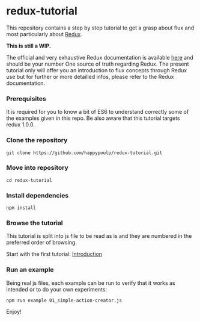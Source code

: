 redux-tutorial
=========================

This repository contains a step by step tutorial to get a grasp about flux and most particularly about [Redux](https://github.com/gaearon/redux).

**This is still a WIP.**

The official and very exhaustive Redux documentation is available [here](http://gaearon.github.io/redux/) and should be your number One source of truth regarding Redux. The present tutorial only will offer you an introduction to flux concepts through Redux use but for further or more detailled infos, please refer to the Redux documentation.

### Prerequisites
It is required for you to know a bit of ES6 to understand correctly some of the examples given in this repo. Be also aware that this tutorial targets redux 1.0.0.

### Clone the repository
`git clone https://github.com/happypoulp/redux-tutorial.git`

### Move into repository
`cd redux-tutorial`

### Install dependencies
`npm install`

### Browse the tutorial

This tutorial is split into js file to be read as is and they are numbered in the preferred order of browsing.

Start with the first tutorial: [Introduction](00_introduction.js)

### Run an example

Being real js files, each example can be run to verify that it works as intended or to do your own experiments:

`npm run example 01_simple-action-creator.js`

Enjoy!
